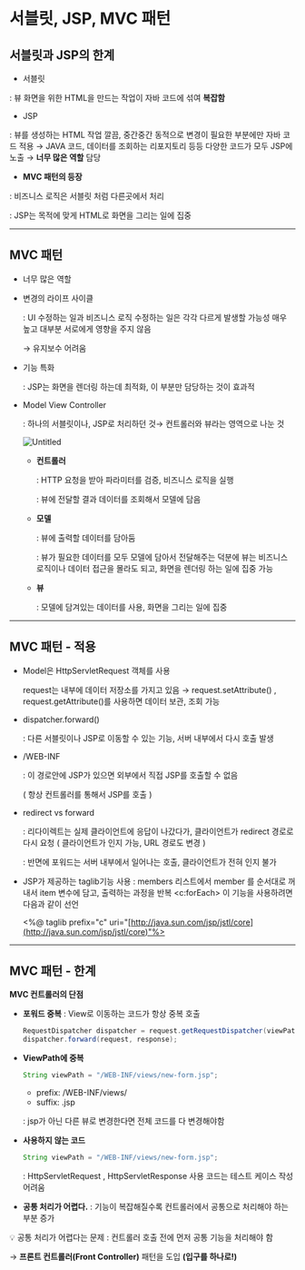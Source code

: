# 서블릿, JSP, MVC 패턴

## 서블릿과 JSP의 한계

- 서블릿

: 뷰 화면을 위한 HTML을 만드는 작업이 자바 코드에 섞여 **복잡함**

- JSP

: 뷰를 생성하는 HTML 작업 깔끔, 중간중간 동적으로 변경이 필요한 부분에만 자바 코드 적용
→ JAVA 코드, 데이터를 조회하는 리포지토리 등등 다양한 코드가 모두 JSP에 노출
→ **너무 많은 역할** 담당

- **MVC 패턴의 등장**

: 비즈니스 로직은 서블릿 처럼 다른곳에서 처리

: JSP는 목적에 맞게 HTML로 화면을 그리는 일에 집중

---

## MVC 패턴

- 너무 많은 역할
- 변경의 라이프 사이클
    
    : UI 수정하는 일과 비즈니스 로직 수정하는 일은 각각 다르게 발생할 가능성 매우 높고 대부분 서로에게 영향을 주지 않음
    
    → 유지보수 어려움
    
- 기능 특화
    
    : JSP는 화면을 렌더링 하는데 최적화, 이 부분만 담당하는 것이 효과적
    
- Model View Controller
    
    : 하나의 서블릿이나, JSP로 처리하던 것→ 컨트롤러와 뷰라는 영역으로 나눈 것
    
    ![Untitled](https://github.com/LAB-2023/LAB_study/assets/125250173/fcfd3ec1-2daa-4234-953d-7e1ab46981ed)
    
    - **컨트롤러**
        
        : HTTP 요청을 받아 파라미터를 검증, 비즈니스 로직을 실행
        
        : 뷰에 전달할 결과 데이터를 조회해서 모델에 담음
        
    - **모델**
        
        : 뷰에 출력할 데이터를 담아둠
        
        : 뷰가 필요한 데이터를 모두 모델에 담아서 전달해주는 덕분에 뷰는 비즈니스 로직이나 데이터 접근을 몰라도 되고, 화면을 렌더링 하는 일에 집중 가능
        
    - **뷰**
        
        : 모델에 담겨있는 데이터를 사용, 화면을 그리는 일에 집중
        

---

## MVC 패턴 - 적용

- Model은 HttpServletRequest 객체를 사용
    
    request는 내부에 데이터 저장소를 가지고 있음 → request.setAttribute() , request.getAttribute()를 사용하면 데이터 보관, 조회 가능
    

- dispatcher.forward()
    
    : 다른 서블릿이나 JSP로 이동할 수 있는 기능, 서버 내부에서 다시 호출 발생
    
- /WEB-INF
    
    : 이 경로안에 JSP가 있으면 외부에서 직접 JSP를 호출할 수 없음
    
     ( 항상 컨트롤러를 통해서 JSP를 호출 )
    
- redirect vs forward
    
    : 리다이렉트는 실제 클라이언트에 응답이 나갔다가, 클라이언트가 redirect 경로로 다시 요청 ( 클라이언트가 인지 가능, URL 경로도 변경 )
    
    : 반면에 포워드는 서버 내부에서 일어나는 호출, 클라이언트가 전혀 인지 불가
    

- JSP가 제공하는 taglib기능 사용
: members 리스트에서 member 를 순서대로 꺼내서 item 변수에 담고, 출력하는 과정을 반복
<c:forEach> 이 기능을 사용하려면 다음과 같이 선언
    
    <%@ taglib prefix="c" uri="[http://java.sun.com/jsp/jstl/core](http://java.sun.com/jsp/jstl/core)"%>
    

---

## MVC 패턴 - 한계

**MVC 컨트롤러의 단점**

- **포워드 중복**
: View로 이동하는 코드가 항상 중복 호출
    
    ```java
    RequestDispatcher dispatcher = request.getRequestDispatcher(viewPath);
    dispatcher.forward(request, response);
    ```
    
- **ViewPath에 중복**
    
    ```java
    String viewPath = "/WEB-INF/views/new-form.jsp";
    ```
    
    - prefix: /WEB-INF/views/
    - suffix: .jsp
    
    : jsp가 아닌 다른 뷰로 변경한다면 전체 코드를 다 변경해야함
    
- **사용하지 않는 코드**
    
    ```java
    String viewPath = "/WEB-INF/views/new-form.jsp";
    ```
    
    : HttpServletRequest , HttpServletResponse 사용 코드는 테스트 케이스 작성 어려움
    
- **공통 처리가 어렵다.**
: 기능이 복잡해질수록 컨트롤러에서 공통으로 처리해야 하는 부분 증가

<aside>
💡 공통 처리가 어렵다는 문제
: 컨트롤러 호출 전에 먼저 공통 기능을 처리해야 함

→ **프론트 컨트롤러(Front Controller)** 패턴을 도입
**(입구를 하나로!)**

</aside>